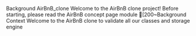 Background
AirBnB_clone
Welcome to the AirBnB clone project!
Before starting, please read the AirBnB concept page
module
[200~Background Context
Welcome to the AirBnB clone    to validate all our classes and storage engine  
